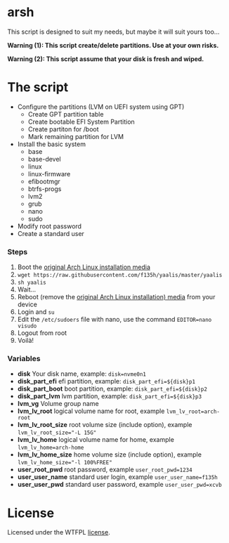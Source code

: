 # arsh
This script is designed to suit my needs, but maybe it will suit yours too...

**Warning (1): This script create/delete partitions. Use at your own risks.**

**Warning (2): This script assume that your disk is fresh and wiped.**

# The script
* Configure the partitions (LVM on UEFI system using GPT)
  * Create GPT partition table
  * Create bootable EFI System Partition
  * Create partiton for /boot
  * Mark remaining partition for LVM
* Install the basic system
  * base
  * base-devel
  * linux
  * linux-firmware
  * efibootmgr
  * btrfs-progs
  * lvm2
  * grub
  * nano
  * sudo
* Modify root password
* Create a standard user

### Steps
1. Boot the [original Arch Linux installation media](https://www.archlinux.org/download/)
2. `wget https://raw.githubusercontent.com/f135h/yaalis/master/yaalis`
3. `sh yaalis`
5. Wait...
6. Reboot (remove the [original Arch Linux installation) media](https://www.archlinux.org/download/) from your device
7. Login and `su`
8. Edit the `/etc/sudoers` file with nano, use the command `EDITOR=nano visudo`
9. Logout from root
10. Voilà!

### Variables
* **disk**
  Your disk name, example: `disk=nvme0n1`
* **disk_part_efi**
  efi partition, example: `disk_part_efi=${disk}p1`
* **disk_part_boot**
  boot partition, example: `disk_part_efi=${disk}p2`
* **disk_part_lvm**
  lvm partition, example: `disk_part_efi=${disk}p3`
* **lvm_vg**
  Volume group name
* **lvm_lv_root**
  logical volume name for root, example `lvm_lv_root=arch-root`
* **lvm_lv_root_size**
  root volume size (include option), example `lvm_lv_root_size="-L 15G"`
* **lvm_lv_home**
  logical volume name for home, example `lvm_lv_home=arch-home`
* **lvm_lv_home_size**
  home volume size (include option), example `lvm_lv_home_size="-l 100%FREE"`
* **user_root_pwd**
  root password, example `user_root_pwd=1234`
* **user_user_name**
  standard user login, example `user_user_name=f135h`
* **user_user_pwd**
  standard user password, example `user_user_pwd=xcvb`

# License
Licensed under the WTFPL [license](LICENSE).
